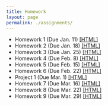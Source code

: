 ```yaml
---
title: Homework
layout: page
permalink: ./assignments/
---
```


* Homework 1 (Due Jan. 11) [[HTML]](./homework1.html)
* Homework 2 (Due Jan. 18) [[HTML]](./homework2.html)
* Homework 3 (Due Jan. 25) [[HTML]](./homework3.html)
* Homework 4 (Due Feb. 8) [[HTML]](./homework4.html)
* Homework 5 (Due Feb. 15) [[HTML]](./homework5.html)
* Homework 6 (Due Feb. 22) [[HTML]](./homework6.html)
* Project 1 (Due Mar. 1) [[HTML]](./project1.html)
* Homework 7 (Due Mar. 16) [[HTML]](./homework7.html)
* Homework 8 (Due Mar. 22) [[HTML]](./homework8.html)
* Homework 9 (Due Mar. 29) [[HTML]](./homework9.html)
